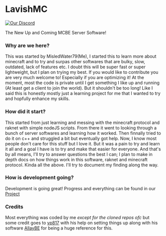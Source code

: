 # LavishMC
[![Our Discord](https://img.shields.io/discord/1191510011961147484?color=5865F2&logo=discord&logoColor=white)](https://discord.gg/DzWfbQtpc6)

The New Up and Coming MCBE Server Software!

### Why are we here?
This was started by MisledWater79(Me), I started this to learn more about minecraft and to try and surpas other softwares that are bulky, slow, outdated, lack of features etc.
I doubt this will be super fast or super lightweight, but I plan on trying my best. If you would like to contribute you are very much welcome to! Especially if you are optimizing it!
At the moment, most the code is private until I get something I like up and running (At least get a client to join the world). But it shouldn't be too long!
Like I said this is honestly mostly just a learning project for me that I wanted to try and hopfully enhance my skills.

### How did it start?
This started from just learning and messing with the minecraft protocol and raknet with simple nodeJS scripts. From there it went to looking through a bunch of server softwares and learning how it worked.
Then finnally tried to do it on c++ and struggled a bit but eventually got help. Now, I know most people don't care for this stuff but I love it. But it was a pain to try and learn it all and a goal I have is to try and make that easier for everyone.
And that's by all means, I'll try to answer questions the best I can; I plan to make in depth docs on how things work in this software, raknet and minecraft protocol. Kinda all the above. I'll try to document my finding along the way.

### How is development going?
Development is going great! Progress and everything can be found in our [Project](https://github.com/orgs/LavishMC/projects/1)

### Credits
Most everything was coded by me *except for the cloned repos ofc* but some credit goes to [vp817](https://github.com/vp817) with his help on setting things up along with his software [AllayBE](https://github.com/AllayBE/AllayBE) for being a huge reference for this.
